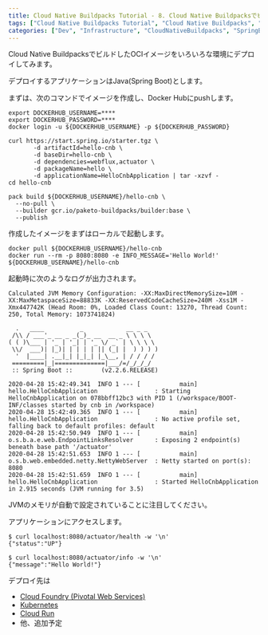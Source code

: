 ```yaml
---
title: Cloud Native Buildpacks Tutorial - 8. Cloud Native BuildpacksでビルドしたOCIイメージをデプロイ
tags: ["Cloud Native Buildpacks Tutorial", "Cloud Native Buildpacks", "Spring Boot", "Series"]
categories: ["Dev", "Infrastructure", "CloudNativeBuildpacks", "SpringBoot"]
---
```


Cloud Native BuildpacksでビルドしたOCIイメージをいろいろな環境にデプロイしてみます。

デプロイするアプリケーションはJava(Spring Boot)とします。

まずは、次のコマンドでイメージを作成し、Docker Hubにpushします。

```
export DOCKERHUB_USERNAME=****
export DOCKERHUB_PASSWORD=****
docker login -u ${DOCKERHUB_USERNAME} -p ${DOCKERHUB_PASSWORD}

curl https://start.spring.io/starter.tgz \
       -d artifactId=hello-cnb \
       -d baseDir=hello-cnb \
       -d dependencies=webflux,actuator \
       -d packageName=hello \
       -d applicationName=HelloCnbApplication | tar -xzvf -
cd hello-cnb

pack build ${DOCKERHUB_USERNAME}/hello-cnb \
  --no-pull \
  --builder gcr.io/paketo-buildpacks/builder:base \
  --publish
```

作成したイメージをまずはローカルで起動します。

```
docker pull ${DOCKERHUB_USERNAME}/hello-cnb
docker run --rm -p 8080:8080 -e INFO_MESSAGE='Hello World!' ${DOCKERHUB_USERNAME}/hello-cnb
```

起動時に次のようなログが出力されます。

```
Calculated JVM Memory Configuration: -XX:MaxDirectMemorySize=10M -XX:MaxMetaspaceSize=88833K -XX:ReservedCodeCacheSize=240M -Xss1M -Xmx447742K (Head Room: 0%, Loaded Class Count: 13270, Thread Count: 250, Total Memory: 1073741824)

  .   ____          _            __ _ _
 /\\ / ___'_ __ _ _(_)_ __  __ _ \ \ \ \
( ( )\___ | '_ | '_| | '_ \/ _` | \ \ \ \
 \\/  ___)| |_)| | | | | || (_| |  ) ) ) )
  '  |____| .__|_| |_|_| |_\__, | / / / /
 =========|_|==============|___/=/_/_/_/
 :: Spring Boot ::        (v2.2.6.RELEASE)

2020-04-28 15:42:49.341  INFO 1 --- [           main] hello.HelloCnbApplication                : Starting HelloCnbApplication on 078bbff12bc3 with PID 1 (/workspace/BOOT-INF/classes started by cnb in /workspace)
2020-04-28 15:42:49.365  INFO 1 --- [           main] hello.HelloCnbApplication                : No active profile set, falling back to default profiles: default
2020-04-28 15:42:50.949  INFO 1 --- [           main] o.s.b.a.e.web.EndpointLinksResolver      : Exposing 2 endpoint(s) beneath base path '/actuator'
2020-04-28 15:42:51.653  INFO 1 --- [           main] o.s.b.web.embedded.netty.NettyWebServer  : Netty started on port(s): 8080
2020-04-28 15:42:51.659  INFO 1 --- [           main] hello.HelloCnbApplication                : Started HelloCnbApplication in 2.915 seconds (JVM running for 3.5)
```

JVMのメモリが自動で設定されていることに注目してください。

アプリケーションにアクセスします。

```
$ curl localhost:8080/actuator/health -w '\n'
{"status":"UP"}

$ curl localhost:8080/actuator/info -w '\n'
{"message":"Hello World!"}
```

デプロイ先は

* [Cloud Foundry (Pivotal Web Services)](/entries/610)
* [Kubernetes](/entries/611) 
* [Cloud Run](/entries/612)
* 他、追加予定